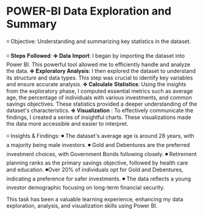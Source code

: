 # POWER-BI  Data Exploration and Summary
◽ Objective: Understanding and summarizing key statistics in the dataset.

◽ 𝐒𝐭𝐞𝐩𝐬 𝐅𝐨𝐥𝐥𝐨𝐰𝐞𝐝:
✤ 𝐃𝐚𝐭𝐚 𝐈𝐦𝐩𝐨𝐫𝐭: I began by importing the dataset into Power BI. This powerful tool allowed me to efficiently handle and analyze the data.
✤ 𝐄𝐱𝐩𝐥𝐨𝐫𝐚𝐭𝐨𝐫𝐲 𝐀𝐧𝐚𝐥𝐲𝐬𝐢𝐬: I then explored the dataset to understand its structure and data types. This step was crucial to identify key variables and ensure accurate analysis.
✤ 𝐂𝐚𝐥𝐜𝐮𝐥𝐚𝐭𝐞 𝐒𝐭𝐚𝐭𝐢𝐬𝐭𝐢𝐜𝐬: Using the insights from the exploratory phase, I computed essential metrics such as average age, the percentage of individuals with various investments, and common savings objectives. These statistics provided a deeper understanding of the dataset's characteristics.
✤ 𝐕𝐢𝐬𝐮𝐚𝐥𝐢𝐳𝐚𝐭𝐢𝐨𝐧 : To effectively communicate the findings, I created a series of insightful charts. These visualizations made the data more accessible and easier to interpret.

◽ Insights & Findings:
◾ The dataset's average age is around 28 years, with a majority being male investors.
◾ Gold and Debentures are the preferred investment choices, with Government Bonds following closely.
◾ Retirement planning ranks as the primary savings objective, followed by health care and education.
◾Over 20% of individuals opt for Gold and Debentures, indicating a preference for safer investments.
◾ The data reflects a young investor demographic focusing on long-term financial security.

This task has been a valuable learning experience, enhancing my data exploration, analysis, and visualization skills using Power BI. 
